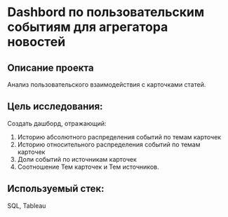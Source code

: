 # Dashbord по пользовательским событиям для агрегатора новостей

## Описание проекта

Анализ пользовательского взаимодействия с карточками статей.

## Цель исследования:

Создать дашборд, отражающий:
1. Историю абсолютного распределения событий по темам карточек 
2. Историю относительного распределения событий по темам карточек 
3. Доли событий по источникам карточек 
4. Соотношение Тем карточек и Тем источников.

## Используемый стек: 

SQL, Tableau
